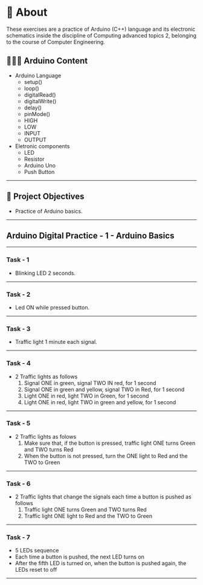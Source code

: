 # 💬 About

These exercises are a practice of Arduino (C++) language and its electronic schematics inside the discipline of Computing advanced topics 2, belonging to the course of Computer Engineering.

## 👨🏽‍💻 Arduino Content

- Arduino Language
  - setup()
  - loop()
  - digitalRead()
  - digitalWrite()
  - delay()
  - pinMode()
  - HIGH
  - LOW
  - INPUT
  - OUTPUT
- Eletronic components
  - LED
  - Resistor
  - Arduino Uno
  - Push Button

---

## 🎯 Project Objectives

- Practice of Arduino basics.

---

## Arduino Digital Practice - 1 - Arduino Basics

---

### Task - 1

- Blinking LED 2 seconds.

---

### Task - 2

- Led ON while pressed button.

---

### Task - 3

- Traffic light 1 minute each signal.

---

### Task - 4

- 2 Traffic lights as follows
  1. Signal ONE in green, signal TWO IN red, for 1 second
  2. Signal ONE in green and yellow, signal TWO in Red, for 1 second
  3. Light ONE in red, light TWO in Green, for 1 second
  4. Light ONE in red, light TWO in green and yellow, for 1 second

---

### Task - 5

- 2 Traffic lights as folows
  1. Make sure that, if the button is pressed, traffic light ONE turns Green and TWO turns Red
  2. When the button is not pressed, turn the ONE light to Red and the TWO to Green

---

### Task - 6

- 2 Traffic lights that change the signals each time a button is pushed as follows
  1. Traffic light ONE turns Green and TWO turns Red
  2. Traffic light ONE light to Red and the TWO to Green

---

### Task - 7

- 5 LEDs sequence
- Each time a button is pushed, the next LED turns on
- After the fifth LED is turned on, when the button is pushed again, the LEDs reset to off

---
